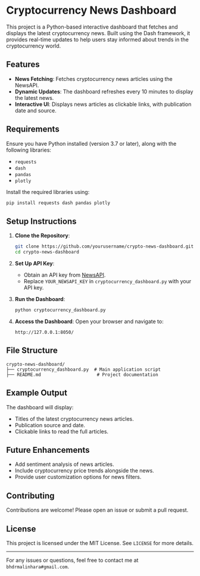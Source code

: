 # Cryptocurrency News Dashboard

This project is a Python-based interactive dashboard that fetches and displays the latest cryptocurrency news. Built using the Dash framework, it provides real-time updates to help users stay informed about trends in the cryptocurrency world.

## Features

- **News Fetching**: Fetches cryptocurrency news articles using the NewsAPI.
- **Dynamic Updates**: The dashboard refreshes every 10 minutes to display the latest news.
- **Interactive UI**: Displays news articles as clickable links, with publication date and source.

## Requirements

Ensure you have Python installed (version 3.7 or later), along with the following libraries:

- `requests`
- `dash`
- `pandas`
- `plotly`

Install the required libraries using:
```bash
pip install requests dash pandas plotly
```

## Setup Instructions

1. **Clone the Repository**:
   ```bash
   git clone https://github.com/yourusername/crypto-news-dashboard.git
   cd crypto-news-dashboard
   ```

2. **Set Up API Key**:
   - Obtain an API key from [NewsAPI](https://newsapi.org/).
   - Replace `YOUR_NEWSAPI_KEY` in `cryptocurrency_dashboard.py` with your API key.

3. **Run the Dashboard**:
   ```bash
   python cryptocurrency_dashboard.py
   ```

4. **Access the Dashboard**:
   Open your browser and navigate to:
   ```
   http://127.0.0.1:8050/
   ```

## File Structure

```
crypto-news-dashboard/
├── cryptocurrency_dashboard.py  # Main application script
├── README.md                     # Project documentation
```

## Example Output

The dashboard will display:
- Titles of the latest cryptocurrency news articles.
- Publication source and date.
- Clickable links to read the full articles.

## Future Enhancements

- Add sentiment analysis of news articles.
- Include cryptocurrency price trends alongside the news.
- Provide user customization options for news filters.

## Contributing

Contributions are welcome! Please open an issue or submit a pull request.

## License

This project is licensed under the MIT License. See `LICENSE` for more details.

---

For any issues or questions, feel free to contact me at `bhdrmalinhara#gmail.com`.

